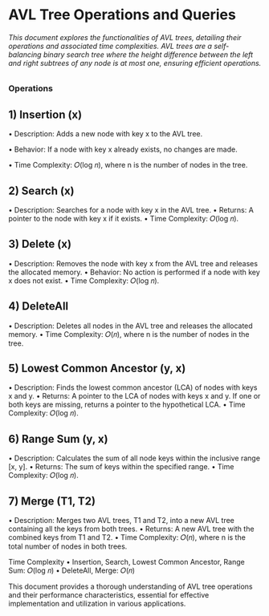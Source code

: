 # AVL Tree Operations and Queries
###### This document explores the functionalities of AVL trees, detailing their operations and associated time complexities. AVL trees are a self-balancing binary search tree where the height difference between the left and right subtrees of any node is at most one, ensuring efficient operations.

### Operations

## 1) Insertion (x)
• Description: Adds a new node with key x to the AVL tree.

• Behavior: If a node with key x already exists, no changes are made.

• Time Complexity: 𝑂(log 𝑛), where n is the number of nodes in the tree.

## 2) Search (x)
• Description: Searches for a node with key x in the AVL tree.
• Returns: A pointer to the node with key x if it exists.
• Time Complexity: 𝑂(log 𝑛).

## 3) Delete (x)
• Description: Removes the node with key x from the AVL tree and releases the allocated memory.
• Behavior: No action is performed if a node with key x does not exist.
• Time Complexity: 𝑂(log⁡ 𝑛).

## 4) DeleteAll
• Description: Deletes all nodes in the AVL tree and releases the allocated memory.
• Time Complexity: 𝑂(𝑛), where n is the number of nodes in the tree.

## 5) Lowest Common Ancestor (y, x)
• Description: Finds the lowest common ancestor (LCA) of nodes with keys x and y.
• Returns: A pointer to the LCA of nodes with keys x and y. If one or both keys are missing, returns a pointer to the hypothetical LCA.
• Time Complexity: 𝑂(log 𝑛).

## 6) Range Sum (y, x)
• Description: Calculates the sum of all node keys within the inclusive range [x, y].
• Returns: The sum of keys within the specified range.
• Time Complexity: 𝑂(log⁡ 𝑛).

## 7) Merge (T1, T2)
• Description: Merges two AVL trees, T1 and T2, into a new AVL tree containing all the keys from both trees.
• Returns: A new AVL tree with the combined keys from T1 and T2.
• Time Complexity: 𝑂(𝑛), where n is the total number of nodes in both trees.


Time Complexity
• Insertion, Search, Lowest Common Ancestor, Range Sum: 𝑂(log 𝑛)
• DeleteAll, Merge: 𝑂(𝑛)


This document provides a thorough understanding of AVL tree operations and their performance characteristics, essential for effective implementation and utilization in various applications.
